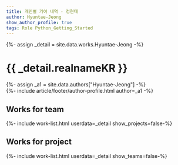 ```yaml
---
title: 개인별 기여 내역 - 정현태
author: Hyuntae-Jeong
show_author_profile: true
tags: Role Python_Getting_Started
---
```


<div>{%- assign _detail = site.data.works.Hyuntae-Jeong -%}</div>

# {{ _detail.realnameKR }}

<div>{%- assign _a1 = site.data.authors["Hyuntae-Jeong"] -%}</div>
<div>{%- include article/footer/author-profile.html author=_a1 -%}</div>

## Works for team

<div>{%- include work-list.html userdata=_detail show_projects=false-%}</div>


## Works for project

<div>{%- include work-list.html userdata=_detail show_teams=false-%}</div>